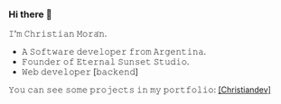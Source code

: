 ### Hi there 👋

<!--
**chrisrm86/chrisrm86** is a ✨ _special_ ✨ repository because its `README.md` (this file) appears on your GitHub profile.

Here are some ideas to get you started:

- 🔭 I’m currently working on ...
- 🌱 I’m currently learning ...
- 👯 I’m looking to collaborate on ...
- 🤔 I’m looking for help with ...
- 💬 Ask me about ...
- 📫 How to reach me: ...
- 😄 Pronouns: ...
- ⚡ Fun fact: ...
-->
<!--
𝘐'𝘮 𝘊𝘩𝘳𝘪𝘴𝘵𝘪𝘢𝘯 𝘔𝘰𝘳𝘢́𝘯.
- 𝘈 𝘚𝘰𝘧𝘵𝘸𝘢𝘳𝘦 𝘥𝘦𝘷𝘦𝘭𝘰𝘱𝘦𝘳 𝘧𝘳𝘰𝘮 𝘈𝘳𝘨𝘦𝘯𝘵𝘪𝘯𝘢.
- 𝘍𝘰𝘶𝘯𝘥𝘦𝘳 𝘰𝘧 𝘌𝘵𝘦𝘳𝘯𝘢𝘭 𝘚𝘶𝘯𝘴𝘦𝘵 𝘚𝘵𝘶𝘥𝘪𝘰.
- 𝘞𝘦𝘣 𝘥𝘦𝘷𝘦𝘭𝘰𝘱𝘦𝘳 [𝘣𝘢𝘤𝘬𝘦𝘯𝘥]
-->
𝙸'𝚖 𝙲𝚑𝚛𝚒𝚜𝚝𝚒𝚊𝚗 𝙼𝚘𝚛𝚊́𝚗.
- 𝙰 𝚂𝚘𝚏𝚝𝚠𝚊𝚛𝚎 𝚍𝚎𝚟𝚎𝚕𝚘𝚙𝚎𝚛 𝚏𝚛𝚘𝚖 𝙰𝚛𝚐𝚎𝚗𝚝𝚒𝚗𝚊.
- 𝙵𝚘𝚞𝚗𝚍𝚎𝚛 𝚘𝚏 𝙴𝚝𝚎𝚛𝚗𝚊𝚕 𝚂𝚞𝚗𝚜𝚎𝚝 𝚂𝚝𝚞𝚍𝚒𝚘.
- 𝚆𝚎𝚋 𝚍𝚎𝚟𝚎𝚕𝚘𝚙𝚎𝚛 [𝚋𝚊𝚌𝚔𝚎𝚗𝚍]

𝚈𝚘𝚞 𝚌𝚊𝚗 𝚜𝚎𝚎 𝚜𝚘𝚖𝚎 𝚙𝚛𝚘𝚓𝚎𝚌𝚝𝚜 𝚒𝚗 𝚖𝚢 𝚙𝚘𝚛𝚝𝚏𝚘𝚕𝚒𝚘: <a href="http://christiandev.herokuapp.com" target="_blank">[Christiandev]</a>
